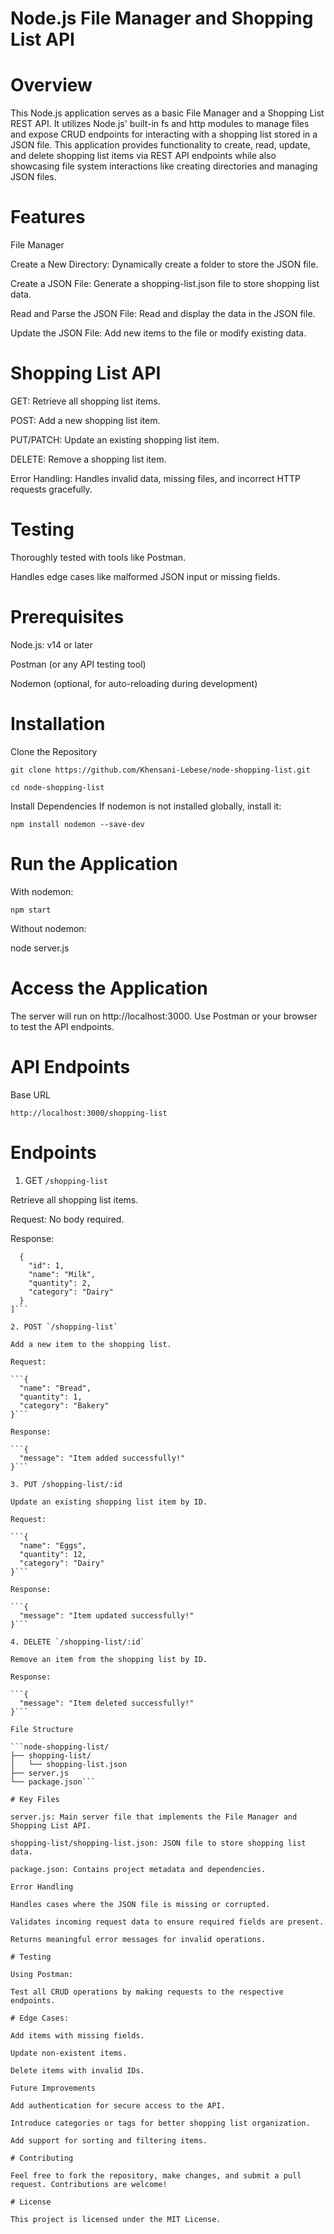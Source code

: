 
# Node.js File Manager and Shopping List API

# Overview

This Node.js application serves as a basic File Manager and a Shopping List REST API. It utilizes Node.js' built-in fs and http modules to manage files and expose CRUD endpoints for interacting with a shopping list stored in a JSON file. This application provides functionality to create, read, update, and delete shopping list items via REST API endpoints while also showcasing file system interactions like creating directories and managing JSON files.

# Features

File Manager

Create a New Directory: Dynamically create a folder to store the JSON file.

Create a JSON File: Generate a shopping-list.json file to store shopping list data.

Read and Parse the JSON File: Read and display the data in the JSON file.

Update the JSON File: Add new items to the file or modify existing data.

# Shopping List API

GET: Retrieve all shopping list items.

POST: Add a new shopping list item.

PUT/PATCH: Update an existing shopping list item.

DELETE: Remove a shopping list item.

Error Handling: Handles invalid data, missing files, and incorrect HTTP requests gracefully.

# Testing

Thoroughly tested with tools like Postman.

Handles edge cases like malformed JSON input or missing fields.

# Prerequisites

Node.js: v14 or later

Postman (or any API testing tool)

Nodemon (optional, for auto-reloading during development)

# Installation

Clone the Repository

` git clone https://github.com/Khensani-Lebese/node-shopping-list.git `

`cd node-shopping-list`

Install Dependencies
If nodemon is not installed globally, install it:

`npm install nodemon --save-dev`

# Run the Application

With nodemon:

`npm start`

Without nodemon:

node server.js

# Access the Application
The server will run on http://localhost:3000. Use Postman or your browser to test the API endpoints.

# API Endpoints

Base URL

`http://localhost:3000/shopping-list`

# Endpoints

1. GET `/shopping-list`

Retrieve all shopping list items.

Request: No body required.

Response:

```[
  {
    "id": 1,
    "name": "Milk",
    "quantity": 2,
    "category": "Dairy"
  }
]```

2. POST `/shopping-list`

Add a new item to the shopping list.

Request:

```{
  "name": "Bread",
  "quantity": 1,
  "category": "Bakery"
}```

Response:

```{
  "message": "Item added successfully!"
}```

3. PUT /shopping-list/:id

Update an existing shopping list item by ID.

Request:

```{
  "name": "Eggs",
  "quantity": 12,
  "category": "Dairy"
}```

Response:

```{
  "message": "Item updated successfully!"
}```

4. DELETE `/shopping-list/:id`

Remove an item from the shopping list by ID.

Response:

```{
  "message": "Item deleted successfully!"
}```

File Structure

```node-shopping-list/
├── shopping-list/
│   └── shopping-list.json
├── server.js
└── package.json```

# Key Files

server.js: Main server file that implements the File Manager and Shopping List API.

shopping-list/shopping-list.json: JSON file to store shopping list data.

package.json: Contains project metadata and dependencies.

Error Handling

Handles cases where the JSON file is missing or corrupted.

Validates incoming request data to ensure required fields are present.

Returns meaningful error messages for invalid operations.

# Testing

Using Postman:

Test all CRUD operations by making requests to the respective endpoints.

# Edge Cases:

Add items with missing fields.

Update non-existent items.

Delete items with invalid IDs.

Future Improvements

Add authentication for secure access to the API.

Introduce categories or tags for better shopping list organization.

Add support for sorting and filtering items.

# Contributing

Feel free to fork the repository, make changes, and submit a pull request. Contributions are welcome!

# License

This project is licensed under the MIT License.





